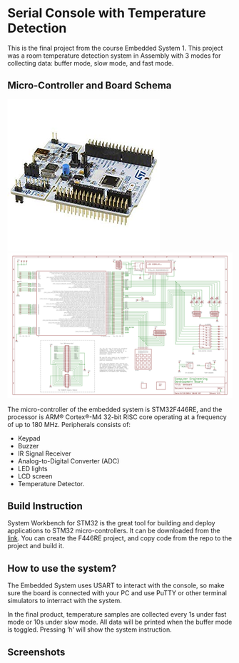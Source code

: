 # Serial Console with Temperature Detection

This is the final project from the course Embedded System 1. This project was a room temperature detection system in Assembly with 3 modes for collecting data: buffer mode, slow mode, and fast mode.

## Micro-Controller and Board Schema

![Micro-Controller](STM32F446RE.jpg)
![Board Schema](devboard_schematic_V1.jpg)

The micro-controller of the embedded system is STM32F446RE, and the processor is ARM® Cortex®-M4 32-bit RISC core operating at a frequency of up to 180 MHz. Peripherals consists of:

* Keypad
* Buzzer
* IR Signal Receiver
* Analog-to-Digital Converter (ADC)
* LED lights
* LCD screen
* Temperature Detector.

## Build Instruction

System Workbench for STM32 is the great tool for building and deploy applications to STM32 micro-controllers. It can be downloaded from the [link](https://www.openstm32.org/Downloading+the+System+Workbench+for+STM32+installer?structure=Documentation). You can create the F446RE project, and copy code from the repo to the project and build it.

## How to use the system?

The Embedded System uses USART to interact with the console, so make sure the board is connected with your PC and use PuTTY or other terminal simulators to interract with the system.

In the final product, temperature samples are collected every 1s under fast mode or 10s under slow mode. All data will be printed when the buffer mode is toggled. Pressing ’h’ will show the system instruction.

## Screenshots
